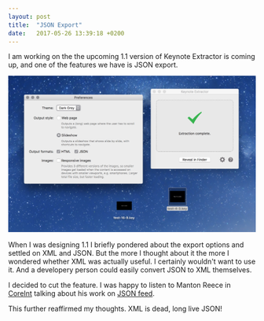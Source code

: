 ```yaml
---
layout: post
title:  "JSON Export"
date:   2017-05-26 13:39:18 +0200
---
```


I am working on the the upcoming 1.1 version of Keynote Extractor is coming up, and one of the features we have is JSON export.

![Keynote Extractor 1.1](/img/ke-1-1.png)

When I was designing 1.1 I briefly pondered about the export options and settled on XML and JSON. But the more I thought about it the more I wondered whether XML was actually useful. I certainly wouldn't want to use it. And a developery person could easily convert JSON to XML themselves.

I decided to cut the feature. I was happy to listen to Manton Reece in <a href="https://www.coreint.org/">CoreInt</a> talking about his work on <a href="https://jsonfeed.org/">JSON feed</a>.

This further reaffirmed my thoughts. XML is dead, long live JSON!

